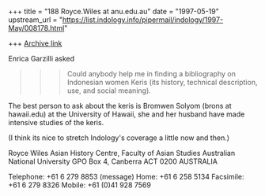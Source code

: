 +++
title = "188 Royce.Wiles at anu.edu.au"
date = "1997-05-19"
upstream_url = "https://list.indology.info/pipermail/indology/1997-May/008178.html"

+++
[Archive link](https://list.indology.info/pipermail/indology/1997-May/008178.html)

Enrica Garzilli asked

>> >Could anybody help me in finding a bibliography
>> >on Indonesian women Keris (its history, technical
>> >description, use, and social meaning).

The best person to ask about the keris is Bromwen Solyom (brons at hawaii.edu)
at the University of Hawaii, she and her husband have made intensive
studies of the keris.

(I think its nice to stretch Indology's coverage a little now and then.)

Royce Wiles
Asian History Centre, Faculty of Asian Studies
Australian National University
GPO Box 4, Canberra  ACT 0200   AUSTRALIA

Telephone: +61 6 279 8853 (message)     Home: +61 6 258 5134
Facsimile: +61 6 279 8326               Mobile: +61 (0)41 928 7569






